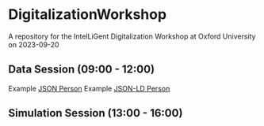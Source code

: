 # DigitalizationWorkshop
A repository for the IntelLiGent Digitalization Workshop at Oxford University on 2023-09-20

## Data Session (09:00 - 12:00)
Example [JSON Person](https://colab.research.google.com/drive/1vXvftd2OlyJ1ByfWC4vO6MwSmaQk_rvH?usp=sharing)
Example [JSON-LD Person](https://colab.research.google.com/drive/14XqRJPWs07RUQgZmDZEu3yb2m1xGvxEQ?usp=sharing)

## Simulation Session (13:00 - 16:00)

